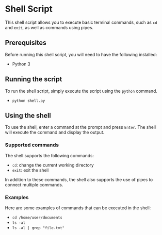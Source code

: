 # Shell Script

This shell script allows you to execute basic terminal commands, such as `cd` and `exit`, as well as commands using pipes.

## Prerequisites

Before running this shell script, you will need to have the following installed:

- Python 3

## Running the script

To run the shell script, simply execute the script using the `python` command.
- `python shell.py`

## Using the shell

To use the shell, enter a command at the prompt and press `Enter`. The shell will execute the command and display the output.

### Supported commands

The shell supports the following commands:

- `cd`: change the current working directory
- `exit`: exit the shell

In addition to these commands, the shell also supports the use of pipes to connect multiple commands.

### Examples

Here are some examples of commands that can be executed in the shell:
- `cd /home/user/documents`
- `ls -al`
- `ls -al | grep "file.txt"`

